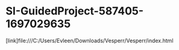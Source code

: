 # SI-GuidedProject-587405-1697029635
[link]file:///C:/Users/Evleen/Downloads/Vesperr/Vesperr/index.html
